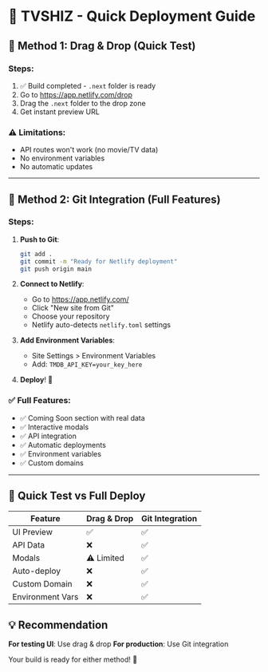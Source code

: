 # 🎯 TVSHIZ - Quick Deployment Guide

## 🚀 Method 1: Drag & Drop (Quick Test)

### Steps:
1. ✅ Build completed - `.next` folder is ready
2. Go to https://app.netlify.com/drop
3. Drag the `.next` folder to the drop zone
4. Get instant preview URL

### ⚠️ Limitations:
- API routes won't work (no movie/TV data)
- No environment variables
- No automatic updates

---

## 🌟 Method 2: Git Integration (Full Features)

### Steps:
1. **Push to Git**:
   ```bash
   git add .
   git commit -m "Ready for Netlify deployment"
   git push origin main
   ```

2. **Connect to Netlify**:
   - Go to https://app.netlify.com/
   - Click "New site from Git"
   - Choose your repository
   - Netlify auto-detects `netlify.toml` settings

3. **Add Environment Variables**:
   - Site Settings > Environment Variables
   - Add: `TMDB_API_KEY=your_key_here`

4. **Deploy**! 🎉

### ✅ Full Features:
- ✅ Coming Soon section with real data
- ✅ Interactive modals
- ✅ API integration
- ✅ Automatic deployments
- ✅ Environment variables
- ✅ Custom domains

---

## 🎯 Quick Test vs Full Deploy

| Feature | Drag & Drop | Git Integration |
|---------|-------------|-----------------|
| UI Preview | ✅ | ✅ |
| API Data | ❌ | ✅ |
| Modals | ⚠️ Limited | ✅ |
| Auto-deploy | ❌ | ✅ |
| Custom Domain | ❌ | ✅ |
| Environment Vars | ❌ | ✅ |

## 💡 Recommendation

**For testing UI**: Use drag & drop
**For production**: Use Git integration

Your build is ready for either method! 🚀
